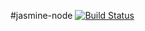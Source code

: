 #jasmine-node [![Build Status](https://app.travis-ci.com/jailton-dantas/testes-unitarios-jasmine-karma.svg?branch=master)](https://app.travis-ci.com/jailton-dantas/testes-unitarios-jasmine-karma)